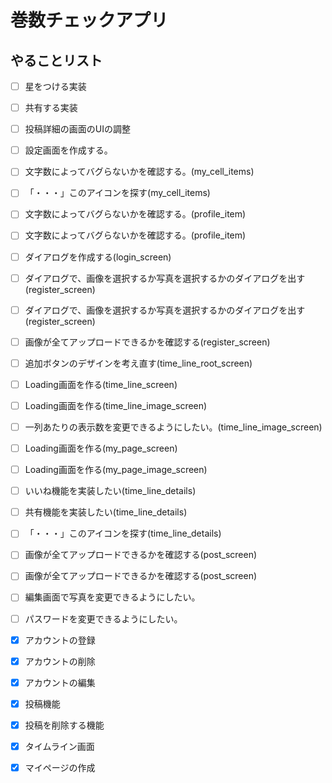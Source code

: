 # 巻数チェックアプリ

## やることリスト

- [ ] 星をつける実装 
- [ ] 共有する実装
- [ ] 投稿詳細の画面のUIの調整
- [ ] 設定画面を作成する。
- [ ] 文字数によってバグらないかを確認する。(my_cell_items)
- [ ] 「・・・」このアイコンを探す(my_cell_items)
- [ ] 文字数によってバグらないかを確認する。(profile_item)
- [ ] 文字数によってバグらないかを確認する。(profile_item)
- [ ] ダイアログを作成する(login_screen)
- [ ] ダイアログで、画像を選択するか写真を選択するかのダイアログを出す(register_screen)
- [ ] ダイアログで、画像を選択するか写真を選択するかのダイアログを出す(register_screen)
- [ ] 画像が全てアップロードできるかを確認する(register_screen)
- [ ] 追加ボタンのデザインを考え直す(time_line_root_screen)
- [ ] Loading画面を作る(time_line_screen)
- [ ] Loading画面を作る(time_line_image_screen)
- [ ] 一列あたりの表示数を変更できるようにしたい。(time_line_image_screen)
- [ ] Loading画面を作る(my_page_screen)
- [ ] Loading画面を作る(my_page_image_screen)
- [ ] いいね機能を実装したい(time_line_details)
- [ ] 共有機能を実装したい(time_line_details)
- [ ] 「・・・」このアイコンを探す(time_line_details)
- [ ] 画像が全てアップロードできるかを確認する(post_screen)
- [ ] 画像が全てアップロードできるかを確認する(post_screen)

- [ ] 編集画面で写真を変更できるようにしたい。
- [ ] パスワードを変更できるようにしたい。

- [x] アカウントの登録
- [x] アカウントの削除
- [x] アカウントの編集
- [x] 投稿機能
- [x] 投稿を削除する機能
- [x] タイムライン画面
- [x] マイページの作成


